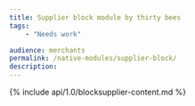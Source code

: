 ```yaml
---
title: Supplier block module by thirty bees
tags:
    - "Needs work"

audience: merchants
permalink: /native-modules/supplier-block/
description:
---
```


{% include api/1.0/blocksupplier-content.md %}